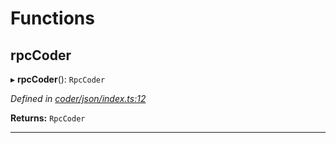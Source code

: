 

# Functions

<a id="rpccoder"></a>

##  rpcCoder

▸ **rpcCoder**(): `RpcCoder`

*Defined in [coder/json/index.ts:12](https://github.com/polkadot-js/api/blob/6cfad07/packages/rpc-provider/src/coder/json/index.ts#L12)*

**Returns:** `RpcCoder`

___

